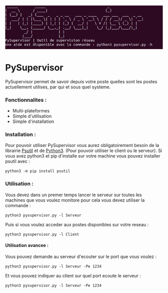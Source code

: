 ![Test Image 1](https://github.com/j4rj4r/PySupervisor/blob/master/github_assets/pysupervision.png)

# PySupervisor

PySupervisor permet de savoir depuis votre poste quelles sont les postes actuellement utilises, par qui et sous quel systeme.

### Fonctionnalites :

- Multi-plateformes
- Simple d'utilisation
- Simple d'installation


### Installation :
Pour pouvoir utiliser PySupervisor vous aurez obligatoirement besoin de la librairie [Psutil](https://psutil.readthedocs.io/en/latest/#)
 et de [Python3](https://www.python.org/download/releases/3.0/). (Pour pouvoir utiliser le client ou le serveur).
Si vous avez python3 et pip d'installe sur votre machine vous pouvez installer psutil avec :
```
python3 -m pip install psutil
```

### Utilisation :
Vous devez dans un premer temps lancer le serveur sur toutes les machines que vous voulez monitore pour cela vous devez utiliser la commande :
```
python3 pysupervisor.py -l Serveur
```
Puis si vous voulez acceder aux postes disponibles sur votre reseau :
```
python3 pysupervisor.py -l Client
```

#### Utilisation avancee :
Vous pouvez demande au serveur d'ecouter sur le port que vous voulez :
```
python3 pysupervisor.py -l Serveur -Pe 1234
```
Et vous pouvez indiquer au client sur quel  port ecoute le serveur :
```
python3 pysupervisor.py -l Serveur -Pe 1234
```
